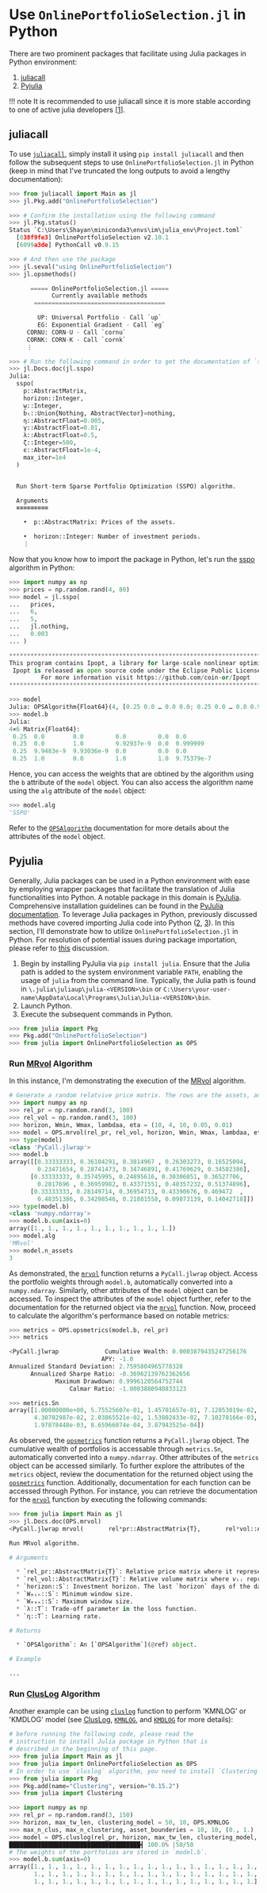 # Use `OnlinePortfolioSelection.jl` in Python

There are two prominent packages that facilitate using Julia packages in Python environment:

1. [juliacall](@ref)
2. [Pyjulia](@ref)

!!! note
    It is recommended to use juliacall since it is more stable according to one of active julia developers [[1](https://stackoverflow.com/questions/77264168/importerror-pkg-name-not-found-in-importing-a-julia-package-in-python-using-p#comment136214601_77264168)].

## juliacall

To use [`juliacall`](https://github.com/JuliaPy/PythonCall.jl), simply install it using `pip install juliacall` and then follow the subsequent steps to use `OnlinePortfolioSelection.jl` in Python (keep in mind that I've truncated the long outputs to avoid a lengthy documentation):

```python
>>> from juliacall import Main as jl
>>> jl.Pkg.add("OnlinePortfolioSelection")

>>> # Confirm the installation using the following command
>>> jl.Pkg.status()
Status `C:\Users\Shayan\miniconda3\envs\im\julia_env\Project.toml`
  [038f9fe3] OnlinePortfolioSelection v2.10.1
  [6099a3de] PythonCall v0.9.15

>>> # And then use the package
>>> jl.seval("using OnlinePortfolioSelection")
>>> jl.opsmethods()

      ===== OnlinePortfolioSelection.jl =====
            Currently available methods
       =====================================

        UP: Universal Portfolio - Call `up`
        EG: Exponential Gradient - Call `eg`
     CORNU: CORN-U - Call `cornu`
     CORNK: CORN-K - Call `cornk`
     ⋮

>>> # Run the following command in order to get the documentation of `sspo` function
>>> jl.Docs.doc(jl.sspo)
Julia:
  sspo(
    p::AbstractMatrix,
    horizon::Integer,
    w::Integer,
    b̂ₜ::Union{Nothing, AbstractVector}=nothing,
    η::AbstractFloat=0.005,
    γ::AbstractFloat=0.01,
    λ::AbstractFloat=0.5,
    ζ::Integer=500,
    ϵ::AbstractFloat=1e-4,
    max_iter=1e4
  )


  Run Short-term Sparse Portfolio Optimization (SSPO) algorithm.

  Arguments
  ≡≡≡≡≡≡≡≡≡

    •  p::AbstractMatrix: Prices of the assets.

    •  horizon::Integer: Number of investment periods.
    ⋮
```

Now that you know how to import the package in Python, let's run the [sspo](@ref "Short-term Sparse Portfolio Optimization (SSPO)") algorithm in Python:

```python
>>> import numpy as np
>>> prices = np.random.rand(4, 80)
>>> model = jl.sspo(
...   prices,
...   6,
...   5,
...   jl.nothing,
...   0.003
... )

******************************************************************************
This program contains Ipopt, a library for large-scale nonlinear optimization.
 Ipopt is released as open source code under the Eclipse Public License (EPL).
         For more information visit https://github.com/coin-or/Ipopt
******************************************************************************

>>> model
Julia: OPSAlgorithm{Float64}(4, [0.25 0.0 … 0.0 0.0; 0.25 0.0 … 0.0 0.9999990246207479; 0.25 9.948297404456596e-9 … 0.0 0.0; 0.25 0.9999999900517027 … 1.0 9.75379252201141e-7], "SSPO")
>>> model.b
Julia:
4×6 Matrix{Float64}:
 0.25  0.0        0.0         0.0         0.0  0.0
 0.25  0.0        1.0         9.92937e-9  0.0  0.999999
 0.25  9.9483e-9  9.93036e-9  0.0         0.0  0.0
 0.25  1.0        0.0         1.0         1.0  9.75379e-7
```

Hence, you can access the weights that are obtined by the algorithm using the `b` attribute of the `model` object. You can also access the algorithm name using the `alg` attribute of the `model` object:

```python
>>> model.alg
'SSPO'
```

Refer to the [`OPSAlgorithm`](@ref) documentation for more details about the attributes of the `model` object.
## Pyjulia

Generally, Julia packages can be used in a Python environment with ease by employing wrapper packages that facilitate the translation of Julia functionalities into Python. A notable package in this domain is [PyJulia](https://pyjulia.readthedocs.io/en/latest/index.html). Comprehensive installation guidelines can be found in the [PyJulia documentation](https://pyjulia.readthedocs.io/en/latest/installation.html). To leverage Julia packages in Python, previously discussed methods have covered importing Julia code into Python ([2](https://stackoverflow.com/q/73070845/11747148), [3](https://blog.esciencecenter.nl/how-to-call-julia-code-from-python-8589a56a98f2)). In this section, I'll demonstrate how to utilize `OnlinePortfolioSelection.jl` in Python. For resolution of potential issues during package importation, please refer to [this](https://stackoverflow.com/questions/77264168/importerror-pkg-name-not-found-in-importing-a-julia-package-in-python-using-p) discussion.

1. Begin by installing PyJulia via `pip install julia`. Ensure that the Julia path is added to the system environment variable `PATH`, enabling the usage of `julia` from the command line. Typically, the Julia path is found in `\.julia\juliaup\julia-<VERSION>\bin` or `C:\Users\your-user-name\AppData\Local\Programs\Julia\Julia-<VERSION>\bin`.
2. Launch Python.
3. Execute the subsequent commands in Python.

```python
>>> from julia import Pkg
>>> Pkg.add("OnlinePortfolioSelection")
>>> from julia import OnlinePortfolioSelection as OPS
```

### Run [MRvol](@ref) Algorithm
In this instance, I'm demonstrating the execution of the [MRvol](@ref) algorithm.

```python
# Generate a random relatvive price matrix. The rows are the assets, and the columns represent the time.
>>> import numpy as np
>>> rel_pr = np.random.rand(3, 100)
>>> rel_vol = np.random.rand(3, 100)
>>> horizon, Wmin, Wmax, lambdaa, eta = (10, 4, 10, 0.05, 0.01)
>>> model = OPS.mrvol(rel_pr, rel_vol, horizon, Wmin, Wmax, lambdaa, eta)
>>> type(model)
<class 'PyCall.jlwrap'>
>>> model.b
array([[0.33333333, 0.36104291, 0.3814967 , 0.26303273, 0.16525094,
        0.23471654, 0.28741473, 0.34746891, 0.41769629, 0.34582386],
      [0.33333333, 0.35745995, 0.24895616, 0.30306051, 0.36527706,
        0.2817696 , 0.36959982, 0.43371551, 0.48357232, 0.51374896],
      [0.33333333, 0.28149714, 0.36954713, 0.43390676, 0.469472  ,
        0.48351386, 0.34298546, 0.21881558, 0.09873139, 0.14042718]])
>>> type(model.b)
<class 'numpy.ndarray'>
>>> model.b.sum(axis=0)
array([1., 1., 1., 1., 1., 1., 1., 1., 1., 1.])
>>> model.alg
'MRvol'
>>> model.n_assets
3
```

As demonstrated, the [`mrvol`](@ref) function returns a `PyCall.jlwrap` object. Access the portfolio weights through `model.b`, automatically converted into a `numpy.ndarray`. Similarly, other attributes of the `model` object can be accessed. To inspect the attributes of the `model` object further, refer to the documentation for the returned object via the [`mrvol`](@ref) function. Now, proceed to calculate the algorithm's performance based on notable metrics:

```python
>>> metrics = OPS.opsmetrics(model.b, rel_pr)
>>> metrics

<PyCall.jlwrap             Cumulative Wealth: 0.0003879435247256176
                          APY: -1.0
Annualized Standard Deviation: 2.7595804965778328
      Annualized Sharpe Ratio: -0.36962139762362656
             Maximum Drawdown: 0.9996120564752744
                 Calmar Ratio: -1.0003880940833123

>>> metrics.Sn
array([1.00000000e+00, 5.75525607e-01, 1.45701657e-01, 7.12853019e-02,
       4.30702987e-02, 2.03865521e-02, 1.53802433e-02, 7.10270166e-03,
       1.97878448e-03, 8.65966074e-04, 3.87943525e-04])
```

As observed, the [`opsmetrics`](@ref) function returns a `PyCall.jlwrap` object. The cumulative wealth of portfolios is accessable through `metrics.Sn`, automatically converted into a `numpy.ndarray`. Other attributes of the `metrics` object can be accessed similarly. To further explore the attributes of the `metrics` object, review the documentation for the returned object using the [`opsmetrics`](@ref) function. Additionally, documentation for each function can be accessed through Python. For instance, you can retrieve the documentation for the [`mrvol`](@ref) function by executing the following commands:

```python
>>> from julia import Main as jl
>>> jl.Docs.doc(OPS.mrvol)
<PyCall.jlwrap mrvol(       rel*pr::AbstractMatrix{T},       rel*vol::AbstractMatrix{T},       horizon::S,       Wₘᵢₙ::S,       Wₘₐₓ::S,       λ::T,       η::T     ) where {T<:AbstractFloat, S<:Integer}

Run MRvol algorithm.

# Arguments

  * `rel_pr::AbstractMatrix{T}`: Relative price matrix where it represents proportion of the closing price to the opening price of each asset in each day.
  * `rel_vol::AbstractMatrix{T}`: Relative volume matrix where 𝘷ᵢⱼ represents the tᵗʰ trading volume of asset 𝑖 divided by the (t - 1)ᵗʰ trading volume of asset 𝑖.
  * `horizon::S`: Investment horizon. The last `horizon` days of the data will be used to run the algorithm.
  * `Wₘᵢₙ::S`: Minimum window size.
  * `Wₘₐₓ::S`: Maximum window size.
  * `λ::T`: Trade-off parameter in the loss function.
  * `η::T`: Learning rate.

# Returns

  * `OPSAlgorithm`: An [`OPSAlgorithm`](@ref) object.

# Example

...
```

### Run [ClusLog](@ref) Algorithm

Another example can be using [`cluslog`](@ref) function to perform 'KMNLOG' or 'KMDLOG' model (see [ClusLog](@ref), [`KMNLOG`](@ref), and [`KMDLOG`](@ref) for more details):

```python
# before running the following code, please read the
# instruction to install Julia package in Python that is
# described in the beginning of this page.
>>> from julia import Main as jl
>>> from julia import OnlinePortfolioSelection as OPS
# In order to use `cluslog` algorithm, you need to install `Clustering` package in Julia.
>>> from julia import Pkg
>>> Pkg.add(name="Clustering", version="0.15.2")
>>> from julia import Clustering

>>> import numpy as np
>>> rel_pr = np.random.rand(3, 150)
>>> horizon, max_tw_len, clustering_model = 50, 10, OPS.KMNLOG
>>> max_n_clus, max_n_clustering, asset_bounderies = 10, 10, (0., 1.)
>>> model = OPS.cluslog(rel_pr, horizon, max_tw_len, clustering_model, max_n_clus, max_n_clustering, asset_bounderies)
█████████████████████████████████████┫ 100.0% |50/50
# The weights of the portfolios are stored in `model.b`.
>>> model.b.sum(axis=0)
array([1., 1., 1., 1., 1., 1., 1., 1., 1., 1., 1., 1., 1., 1., 1., 1., 1.,
       1., 1., 1., 1., 1., 1., 1., 1., 1., 1., 1., 1., 1., 1., 1., 1., 1.,
       1., 1., 1., 1., 1., 1., 1., 1., 1., 1., 1., 1., 1., 1., 1., 1.])
```